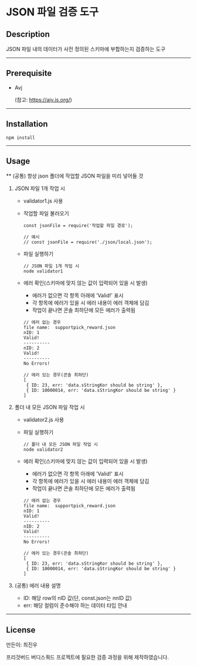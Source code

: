 # JSON 파일 검증 도구

## Description

JSON 파일 내의 데이터가 사전 정의된 스키마에 부합하는지 검증하는 도구

---

## Prerequisite

- Avj

  (참고: https://ajv.js.org/)

---

## Installation

```
npm install
```

---

## Usage

\*\* (공통) 항상 json 폴더에 작업할 JSON 파일을 미리 넣어둘 것

1. JSON 파일 1개 작업 시

   - validator1.js 사용
   - 작업할 파일 불러오기

     ```
     const jsonFile = require('작업할 파일 경로');

     // 예시
     // const jsonFile = require('./json/local.json');
     ```

   - 파일 실행하기
     ```
     // JSON 파일 1개 작업 시
     node validator1
     ```
   - 에러 확인(스키마에 맞지 않는 값이 입력되어 있을 시 발생)

     - 에러가 없으면 각 항목 아래에 'Valid!' 표시
     - 각 항목에 에러가 있을 시 에러 내용이 에러 객체에 담김
     - 작업이 끝나면 콘솔 최하단에 모든 에러가 출력됨

     ```
     // 에러 없는 경우
     file name:  supportpick_reward.json
     nID: 1
     Valid!
     ----------
     nID: 2
     Valid!
     ----------
     No Errors!

     // 에러 있는 경우(콘솔 최하단)
     [
      { ID: 23, err: 'data.sStringKor should be string' },
      { ID: 10000014, err: 'data.sStringKor should be string' }
     ]
     ```

2. 폴더 내 모든 JSON 파일 작업 시

   - validator2.js 사용
   - 파일 실행하기
     ```
     // 폴더 내 모든 JSON 파일 작업 시
     node validator2
     ```
   - 에러 확인(스키마에 맞지 않는 값이 입력되어 있을 시 발생)

     - 에러가 없으면 각 항목 아래에 'Valid!' 표시
     - 각 항목에 에러가 있을 시 에러 내용이 에러 객체에 담김
     - 작업이 끝나면 콘솔 최하단에 모든 에러가 출력됨

     ```
     // 에러 없는 경우
     file name:  supportpick_reward.json
     nID: 1
     Valid!
     ----------
     nID: 2
     Valid!
     ----------
     No Errors!

     // 에러 있는 경우(콘솔 최하단)
     [
      { ID: 23, err: 'data.sStringKor should be string' },
      { ID: 10000014, err: 'data.sStringKor should be string' }
     ]
     ```

3. (공통) 에러 내용 설명
   - ID: 해당 row의 nID 값(단, const.json는 nnID 값)
   - err: 해당 컬럼이 준수해야 하는 데이터 타입 안내

---

## License

만든이: 최진우

프리것버드 버디스쿼드 프로젝트에 필요한 검증 과정을 위해 제작하였습니다.
